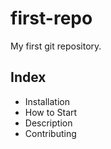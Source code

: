 # first-repo

My first git repository.

## Index
- Installation
- How to Start
- Description
- Contributing
